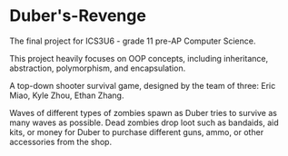 # Duber's-Revenge

The final project for ICS3U6 - grade 11 pre-AP Computer Science.

This project heavily focuses on OOP concepts, including inheritance, abstraction, polymorphism, and encapsulation.

A top-down shooter survival game, designed by the team of three: Eric Miao, Kyle Zhou, Ethan Zhang.

Waves of different types of zombies spawn as Duber tries to survive as many waves as possible. Dead zombies drop loot such as bandaids, aid kits, or money for Duber to purchase different guns, ammo, or other accessories from the shop. 
